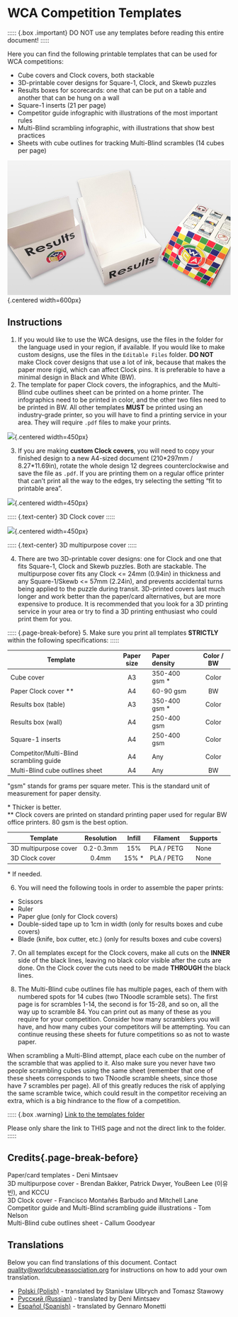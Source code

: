 # WCA Competition Templates

::::: {.box .important}
DO NOT use any templates before reading this entire document!
:::::

Here you can find the following printable templates that can be used for WCA competitions:

- Cube covers and Clock covers, both stackable
- 3D-printable cover designs for Square-1, Clock, and Skewb puzzles
- Results boxes for scorecards: one that can be put on a table and another that can be hung on a wall
- Square-1 inserts (21 per page)
- Competitor guide infographic with illustrations of the most important rules
- Multi-Blind scrambling infographic, with illustrations that show best practices
- Sheets with cube outlines for tracking Multi-Blind scrambles (14 cubes per page)

![](images/results_boxes_and_cube_cover.jpg){.centered width=600px}

## Instructions

1. If you would like to use the WCA designs, use the files in the folder for the language used in your region, if available. If you would like to make custom designs, use the files in the `Editable Files` folder. **DO NOT** make Clock cover designs that use a lot of ink, because that makes the paper more rigid, which can affect Clock pins. It is preferable to have a minimal design in Black and White (BW).
2. The template for paper Clock covers, the infographics, and the Multi-Blind cube outlines sheet can be printed on a home printer. The infographics need to be printed in color, and the other two files need to be printed in BW. All other templates **MUST** be printed using an industry-grade printer, so you will have to find a printing service in your area. They will require `.pdf` files to make your prints.

![](images/paper_clock_covers.jpg){.centered width=450px}

3. If you are making **custom Clock covers**, you will need to copy your finished design to a new A4-sized document (210\*297mm / 8.27\*11.69in), rotate the whole design 12 degrees counterclockwise and save the file as `.pdf`. If you are printing them on a regular office printer that can’t print all the way to the edges, try selecting the setting “fit to printable area”.

![](images/clock_in_3d_cover.jpg){.centered width=450px}

::::: {.text-center}
3D Clock cover
:::::

![](images/sq1_in_3d_cover.jpg){.centered width=450px}

::::: {.text-center}
3D multipurpose cover
:::::

4. There are two 3D-printable cover designs: one for Clock and one that fits Square-1, Clock and Skewb puzzles. Both are stackable. The multipurpose cover fits any Clock <= 24mm (0.94in) in thickness and any Square-1/Skewb <= 57mm (2.24in), and prevents accidental turns being applied to the puzzle during transit. 3D-printed covers last much longer and work better than the paper/card alternatives, but are more expensive to produce. It is recommended that you look for a 3D printing service in your area or try to find a 3D printing enthusiast who could print them for you.

::::: {.page-break-before}
5. Make sure you print all templates **STRICTLY** within the following specifications:
:::::

| Template                                | Paper size | Paper density  | Color / BW |
| --------------------------------------- | :--------: | :------------- | :--------: |
| Cube cover                              |     A3     | 350-400 gsm \* |   Color    |
| Paper Clock cover \*\*                  |     A4     | 60-90 gsm      |     BW     |
| Results box (table)                     |     A3     | 350-400 gsm \* |   Color    |
| Results box (wall)                      |     A4     | 250-400 gsm    |   Color    |
| Square-1 inserts                        |     A4     | 250-400 gsm    |   Color    |
| Competitor/Multi-Blind scrambling guide |     A4     | Any            |   Color    |
| Multi-Blind cube outlines sheet         |     A4     | Any            |     BW     |

"gsm" stands for grams per square meter. This is the standard unit of measurement for paper density.

\* Thicker is better.<br/>
\*\* Clock covers are printed on standard printing paper used for regular BW office printers. 80 gsm is the best option.

| Template              | Resolution | Infill |  Filament  | Supports |
| --------------------- | :--------: | :----: | :--------: | :------: |
| 3D multipurpose cover | 0.2-0.3mm  |  15%   | PLA / PETG |   None   |
| 3D Clock cover        |   0.4mm    | 15% \* | PLA / PETG |   None   |

\* If needed.

6. You will need the following tools in order to assemble the paper prints:

- Scissors
- Ruler
- Paper glue (only for Clock covers)
- Double-sided tape up to 1cm in width (only for results boxes and cube covers)
- Blade (knife, box cutter, etc.) (only for results boxes and cube covers)

7. On all templates except for the Clock covers, make all cuts on the **INNER** side of the black lines, leaving no black color visible after the cuts are done. On the Clock cover the cuts need to be made **THROUGH** the black lines.

8. The Multi-Blind cube outlines file has multiple pages, each of them with numbered spots for 14 cubes (two TNoodle scramble sets). The first page is for scrambles 1-14, the second is for 15-28, and so on, all the way up to scramble 84. You can print out as many of these as you require for your competition. Consider how many scramblers you will have, and how many cubes your competitors will be attempting. You can continue reusing these sheets for future competitions so as not to waste paper.

When scrambling a Multi-Blind attempt, place each cube on the number of the scramble that was applied to it. Also make sure you never have two people scrambling cubes using the same sheet (remember that one of these sheets corresponds to two TNoodle scramble sheets, since those have 7 scrambles per page). All of this greatly reduces the risk of applying the same scramble twice, which could result in the competitor receiving an extra, which is a big hindrance to the flow of a competition.

::::: {.box .warning}
[Link to the templates folder](https://drive.google.com/drive/folders/1EVqEWSqruZ8_vEJpUmqhFUqaikzgUkkP?usp=sharing)

Please only share the link to THIS page and not the direct link to the folder.
:::::

## Credits{.page-break-before}

Paper/card templates - Deni Mintsaev<br/>
3D multipurpose cover - Brendan Bakker, Patrick Dwyer, YouBeen Lee (이유빈), and KCCU<br/>
3D Clock cover - Francisco Montañés Barbudo and Mitchell Lane<br/>
Competitor guide and Multi-Blind scrambling guide illustrations - Tom Nelson<br/>
Multi-Blind cube outlines sheet - Callum Goodyear

## Translations

Below you can find translations of this document. Contact quality@worldcubeassociation.org for instructions on how to add your own translation.

- [Polski (Polish)](https://www.worldcubeassociation.org/edudoc/competition-templates/competition-templates-pl.pdf) - translated by Stanislaw Ulbrych and Tomasz Stawowy
- [Русский (Russian)](https://www.worldcubeassociation.org/edudoc/competition-templates/competition-templates-ru.pdf) - translated by Deni Mintsaev
- [Español (Spanish)](https://www.worldcubeassociation.org/edudoc/competition-templates/competition-templates-es.pdf) - translated by Gennaro Monetti
